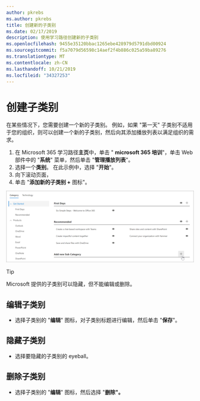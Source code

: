 ```yaml
---
author: pkrebs
ms.author: pkrebs
title: 创建新的子类别
ms.date: 02/17/2019
description: 使用学习路径创建新的子类别
ms.openlocfilehash: 9455e35120bbac1265ebe428979d5791dbd00924
ms.sourcegitcommit: f5a7079d56598c14aef2f4b886c025a59ba89276
ms.translationtype: MT
ms.contentlocale: zh-CN
ms.lasthandoff: 10/21/2019
ms.locfileid: "34327253"
---
```

# <a name="create-a-subcategory"></a>创建子类别 
在某些情况下，您需要创建一个新的子类别。 例如，如果 "第一天" 子类别不适用于您的组织，则可以创建一个新的子类别，然后向其添加播放列表以满足组织的需求。 

1. 在 Microsoft 365 学习路径**主页**中，单击 " **microsoft 365 培训**"，单击 Web 部件中的 "**系统**" 菜单，然后单击 "**管理播放列表**"。 
2. 选择一个**类别**。 在此示例中，选择 "**开始**"。  
3. 向下滚动页面， 
3. 单击 "**添加新的子类别 +** 图标"。  

![cg-newsubcategory](media/cg-newsubcategory.png)

> [!TIP]
> Microsoft 提供的子类别可以隐藏，但不能编辑或删除。 

## <a name="edit-a-subcategory"></a>编辑子类别
- 选择子类别的 "**编辑**" 图标，对子类别标题进行编辑，然后单击 "**保存**"。

## <a name="hide-a-subcategory"></a>隐藏子类别
- 选择要隐藏的子类别的 eyeball。 

## <a name="delete-a-subcategory"></a>删除子类别
- 选择子类别的 "**编辑**" 图标，然后选择 "**删除"。** 

